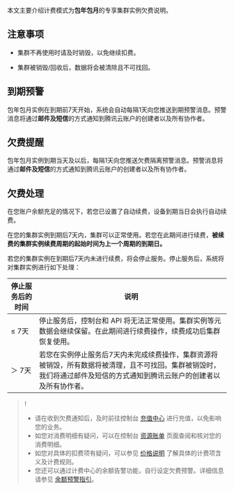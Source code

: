 本文主要介绍计费模式为**包年包月**的专享集群实例欠费说明。

## **注意事项**

- 集群不再使用时请及时销毁，以免继续扣费。

- 集群被销毁/回收后，数据将会被清除且不可找回。

  

## 到期预警

包年包月实例在到期前7天开始，系统会自动每隔1天向您推送到期预警消息。预警消息将通过**邮件及短信**的方式通知到腾讯云账户的创建者以及所有协作者。

## **欠费提醒**

包年包月实例到期当天及以后，每隔1天向您推送欠费隔离预警消息。预警消息将通过**邮件及短信**的方式通知到腾讯云账户的创建者以及所有协作者。

## **欠费处理**

在您账户余额充足的情况下，若您已设置了自动续费，设备到期当日会执行自动续费。

在您的集群实例到期后7天内，集群可以正常使用。若您在此期间进行续费，**被续费的集群实例续费周期的起始时间为上一个周期的到期日。**

若您的集群实例在到期后7天内未进行续费，将会停止服务。停止服务后，系统将对集群实例进行如下处理：

| 停止服务后的时间 | 说明                                                         |
| ---------------- | ------------------------------------------------------------ |
| ≤ 7天            | 停止服务后，控制台和 API 将无法正常使用。集群实例等元数据会继续保留。在此期间进行续费操作，续费成功后集群恢复使用。 |
| ＞ 7天           | 若您在实例停止服务后7天内未完成续费操作，集群资源将被销毁，所有数据将被清理，且不可找回。集群被销毁时，我们将通过邮件及短信的方式通知到腾讯云账户的创建者以及所有协作者。 |

> !
>
> - 请在收到欠费通知后，及时前往控制台 [充值中心](https://console.cloud.tencent.com/account/recharge) 进行充值，以免影响您的业务。
> - 如您对消费明细有疑问，可以在控制台 [资源账单](https://console.cloud.tencent.com/account/resources) 页面查阅和核对您的消费明细。
> - 如您对具体的扣费项有疑问，可以参见 [价格说明](https://cloud.tencent.com/document/product/1364/71396) 了解具体的计费项含义及计费规则。
> - 您还可以通过计费中心的余额告警功能，自行设定欠费预警。详细信息请参见 [余额预警指引](https://cloud.tencent.com/document/product/555/9942)。

